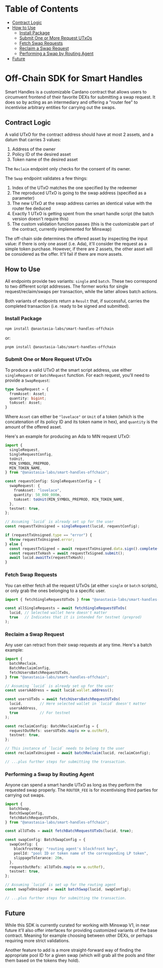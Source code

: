 <!-- vim-markdown-toc GFM -->
# Table of Contents

* [Contract Logic](#contract-logic)
* [How to Use](#how-to-use)
    * [Install Package](#install-package)
    * [Submit One or More Request UTxOs](#submit-one-or-more-request-utxos)
    * [Fetch Swap Requests](#fetch-swap-requests)
    * [Reclaim a Swap Request](#reclaim-a-swap-request)
    * [Performing a Swap by Routing Agent](#performing-a-swap-by-routing-agent)
* [Future](#future)

<!-- vim-markdown-toc -->

# Off-Chain SDK for Smart Handles

Smart Handles is a customizable Cardano contract that allows users to circumvent
frontend of their favorite DEXs for submitting a swap request. It does so by
acting as an intermediary and offering a "router fee" to incentivise arbitrary
entities for carrying out the swaps.

## Contract Logic

A valid UTxO for the contract address should have at most 2 assets, and a datum
that carries 3 values:
1. Address of the owner
2. Policy ID of the desired asset
3. Token name of the desired asset

The `Reclaim` endpoint only checks for the consent of its owner.

The `Swap` endpoint validates a few things:
1. Index of the UTxO matches the one specified by the redeemer
2. The reproduced UTxO is going to the swap address (specified as a parameter)
3. The new UTxO at the swap address carries an identical value with the router
   fee deduced
4. Exactly 1 UTxO is getting spent from the smart handle script (the batch
   version doesn't require this)
5. The custom validation function passes (this is the customizable part of the
   contract, currently implemented for Minswap)

The off-chain side determines the offered asset by inspecting the input value:
if there is only one asset (i.e. Ada), it'll consider the request as a simple
token purchase. However, if there are 2 assets, the other asset will be
considered as the offer. It'll fail if there are more assets.

## How to Use

All endpoints provide two variants: `single` and `batch`. These two correspond
to two different script addresses. The former works for single
request/reclaim/swaps per transaction, while the latter allows batch actions.

Both variants of endpoints return a `Result` that, if successful, carries the
completed transaction (i.e. ready to be signed and submitted).

### Install Package
```sh
npm install @anastasia-labs/smart-handles-offchain
```
or:

```sh
pnpm install @anastasia-labs/smart-handles-offchain
```

### Submit One or More Request UTxOs

To produce a valid UTxO at the smart script address, use either `singleRequest`
or `batchRequest` function. For each request, you'll need to provide a
`SwapRequest`:

```ts
type SwapRequest = {
  fromAsset: Asset;
  quantity: bigint;
  toAsset: Asset;
}
```

Where `Asset` can either be `"lovelace"` or `Unit` of a token (which is the
concatenation of its policy ID and its token name in hex), and `quantity` is the
amount of the offered asset.

Here's an example for producing an Ada to MIN request UTxO:

```ts
import {
  singleRequest,
  SingleRequestConfig,
  toUnit,
  MIN_SYMBOL_PREPROD,
  MIN_TOKEN_NAME,
} from "@anastasia-labs/smart-handles-offchain";

const requestConfig: SingleRequestConfig = {
  swapRequest: {
    fromAsset: "lovelace",
    quantity: 50_000_000n,
    toAsset: toUnit(MIN_SYMBOL_PREPROD, MIN_TOKEN_NAME,
  },
  testnet: true,
};

// Assuming `lucid` is already set up for the user
const requestTxUnsigned = singleRequest(lucid, requestConfig);

if (requestTxUnsigned.type == "error") {
  throw requestTxUnsigned.error;
} else {
  const requestTxSigned = await requestTxUnsigned.data.sign().complete();
  const requestTxHash = await requestTxSigned.submit();
  await lucid.awaitTx(requestTxHash);
}
```

### Fetch Swap Requests

You can either fetch all the request UTxOs (at either `single` or `batch` scripts),
or only grab the ones belonging to a specific user.

```ts
import { fetchSingleRequestUTxOs } from "@anastasia-labs/smart-handles-offchain";

const allSingleRequests = await fetchSingleRequestUTxOs(
  lucid, // Selected wallet here doesn't matter
  true   // Indicates that it is intended for testnet (preprod)
);
```

### Reclaim a Swap Request

Any user can retract from their swap requests at any time. Here's a batch
example:

```ts
import {
  batchReclaim,
  BatchReclaimConfig,
  fetchUsersBatchRequestUTxOs,
} from "@anastasia-labs/smart-handles-offchain";

// Assuming `lucid` is already set up for the user
const usersAddress = await lucid.wallet.address();

const usersUTxOs = await fetchUsersBatchRequestUTxOs(
  lucid,        // Here selected wallet in `lucid` doesn't matter
  usersAddress,
  true          // For testnet
);

const reclaimConfig: BatchReclaimConfig = {
  requestOutRefs: usersUTxOs.map(u => u.outRef),
  testnet: true,
};

// This instance of `lucid` needs to belong to the user
const reclaimTxUnsigned = await batchReclaim(lucid, reclaimConfig);

// ...plus further steps for submitting the transaction.
```

### Performing a Swap by Routing Agent

Anyone can spend a smart handle UTxO as long as they perform the requested swap
properly. The `ROUTER_FEE` is for incentivising third parties for carrying out
swaps.

```ts
import {
  batchSwap,
  BatchSwapConfig,
  fetchBatchRequestUTxOs,
} from "@anastasia-labs/smart-handles-offchain";

const allUTxOs = await fetchBatchRequestUTxOs(lucid, true);

const swapConfig: BatchSwapConfig = {
  swapConfig: {
    blockfrostKey: "routing agent's blockfrost key",
    poolId: "pool ID or token name of the corresponding LP token",
    slippageTolerance: 20n,
  },
  requestOutRefs: allUTxOs.map(u => u.outRef),
  testnet: true,
};

// Assuming `lucid` is set up for the routing agent
const swapTxUnsigned = await batchSwap(lucid, swapConfig);

// ...plus further steps for submitting the transaction.
```

## Future

While this SDK is currently curated for working with Minswap V1, in near future
it'll also offer interfaces for providing customized variants of the base
contract. Meaning for example choosing between other DEXs, or perhaps requiring
more strict validations.

Another feature to add is a more straight-forward way of finding the appropriate
pool ID for a given swap (which will grab all the pools and filter them based
on the tokens they hold).
